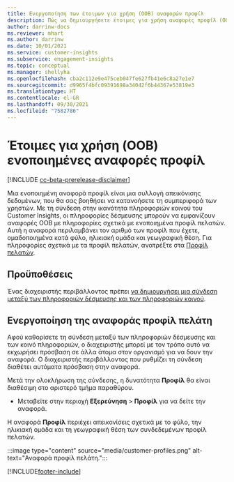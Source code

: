 ```yaml
---
title: Ενεργοποίηση των έτοιμων για χρήση (OOB) αναφορών προφίλ
description: Πώς να δημιουργήσετε έτοιμες για χρήση αναφορές προφίλ (OOB) με ομαδοποίηση κατά φύλο, ηλικιακή ομάδα και χώρα ή περιοχή προέλευσης.
author: darrinw-docs
ms.reviewer: mhart
ms.author: darrinw
ms.date: 10/01/2021
ms.service: customer-insights
ms.subservice: engagement-insights
ms.topic: conceptual
ms.manager: shellyha
ms.openlocfilehash: cba2c112e9e475ceb047fe627fb41e6c8a27e1e7
ms.sourcegitcommit: d9965f4bfc09391698a34042f6b44367e53819e3
ms.translationtype: HT
ms.contentlocale: el-GR
ms.lasthandoff: 09/30/2021
ms.locfileid: "7582786"
---
```

# <a name="out-of-box-oob-unified-profile-reports"></a>Έτοιμες για χρήση (OOB) ενοποιημένες αναφορές προφίλ

[!INCLUDE [cc-beta-prerelease-disclaimer](includes/cc-beta-prerelease-disclaimer.md)]

Μια ενοποιημένη αναφορά προφίλ είναι μια συλλογή απεικόνισης δεδομένων, που θα σας βοηθήσει να κατανοήσετε τη συμπεριφορά των χρηστών. Με τη σύνδεση στην ικανότητα πληροφοριών κοινού του Customer Insights, οι πληροφορίες δέσμευσης μπορούν να εμφανίζουν αναφορές OOB με πληροφορίες σχετικά με ενοποιημένα προφίλ πελατών. Αυτή η αναφορά περιλαμβάνει τον αριθμό των προφίλ που έχετε, ομαδοποιημένα κατά φύλο, ηλικιακή ομάδα και γεωγραφική θέση. Για πληροφορίες σχετικά με τα προφίλ πελατών, ανατρέξτε στα [Προφίλ πελατών](../audience-insights/customer-profiles.md).

## <a name="prerequisites"></a>Προϋποθέσεις

Ένας διαχειριστής περιβάλλοντος πρέπει [να δημιουργήσει μια σύνδεση μεταξύ των πληροφοριών δέσμευσης και των πληροφοριών κοινού](integrate-audience-insights-engagement-insights.md).

## <a name="enable-the-customer-profile-report"></a>Ενεργοποίηση της αναφοράς προφίλ πελάτη

Αφού καθορίσετε τη σύνδεση μεταξύ των πληροφοριών δέσμευσης και των κοινό πληροφοριών, ο διαχειριστής μπορεί με τον τρόπο αυτό να εκχωρήσει πρόσβαση σε άλλα άτομα στον οργανισμό για να δουν την αναφορά. Ο διαχειριστής περιβάλλοντος που ρυθμίζει τη σύνδεση διαθέτει αυτόματα πρόσβαση στην αναφορά. 

Μετά την ολοκλήρωση της σύνδεσης, η δυνατότητα **Προφίλ** θα είναι διαθέσιμη στο αριστερό τμήμα παραθύρου. 

- Μεταβείτε στην περιοχή **Εξερεύνηση** > **Προφίλ** για να δείτε την αναφορά.

Η αναφορά **Προφίλ** περιέχει απεικονίσεις σχετικά με το φύλο, την ηλικιακή ομάδα και τη γεωγραφική θέση των συνδεδεμένων προφίλ πελατών.

:::image type="content" source="media/customer-profiles.png" alt-text="Αναφορά προφίλ πελάτη.":::

[!INCLUDE[footer-include](../includes/footer-banner.md)]
